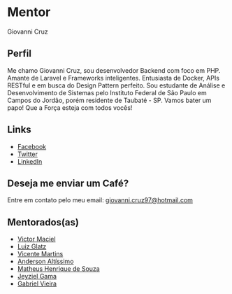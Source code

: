 # Mentor

Giovanni Cruz

## Perfil

Me chamo Giovanni Cruz, sou desenvolvedor Backend com foco em PHP. Amante de Laravel e Frameworks inteligentes. Entusiasta de Docker, APIs RESTful e em busca do Design Pattern perfeito. Sou estudante de Análise e Desenvolvimento de Sistemas pelo Instituto Federal de São Paulo em Campos do Jordão, porém residente de Taubaté - SP. Vamos bater um papo! Que a Força esteja com todos vocês!


## Links

* [Facebook](https://www.facebook.com/giovanni.cruz.1485)
* [Twitter](https://twitter.com/giovanni_cruz97)
* [LinkedIn](https://www.linkedin.com/in/giovanni-cruz-1011a6104)

## Deseja me enviar um Café?

Entre em contato pelo meu email: giovanni.cruz97@hotmail.com

## Mentorados(as)

* [Victor Maciel](/profiles/pupils/profiles/VictorMaciel.md)
* [Luiz Glatz](/profiles/pupils/profiles/LuizGlatz.md)
* [Vicente Martins](/profiles/pupils/profiles/vicentimartins.md)
* [Anderson Altíssimo](/profiles/pupils/profiles/AndersonAltissimo.md)
* [Matheus Henrique de Souza](/profiles/pupils/profiles/MatheusSouza.md)
* [Jeyziel Gama](/profiles/pupils/profiles/jeyzielgama.md)
* [Gabriel Vieira](/profiles/pupils/profiles/GabrielVieira.md)
